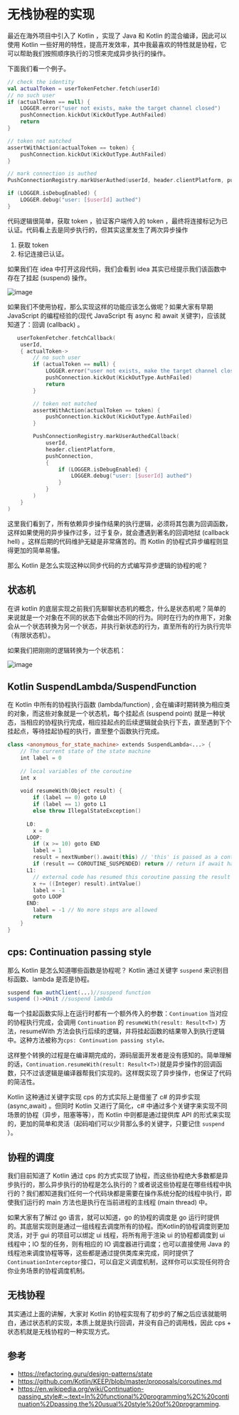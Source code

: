 # 无栈协程的实现

最近在海外项目中引入了 Kotlin ，实现了 Java 和 Kotlin 的混合编译，因此可以使用 Kotlin 一些好用的特性，提高开发效率，其中我最喜欢的特性就是协程，它可以帮助我们按照顺序执行的习惯来完成异步执行的操作。

下面我们看一个例子。

```kotlin
// check the identity
val actualToken = userTokenFetcher.fetch(userId)
// no such user
if (actualToken == null) {
    LOGGER.error("user not exists, make the target channel closed")
    pushConnection.kickOut(KickOutType.AuthFailed)
    return
}

// token not matched
assertWithAction(actualToken == token) {
    pushConnection.kickOut(KickOutType.AuthFailed)
}

// mark connection is authed
PushConnectionRegistry.markUserAuthed(userId, header.clientPlatform, pushConnection)

if (LOGGER.isDebugEnabled) {
    LOGGER.debug("user: [$userId] authed")
}
```

代码逻辑很简单，获取 token ，验证客户端传入的 token ，最终将连接标记为已认证。代码看上去是同步执行的，但其实这里发生了两次异步操作

1. 获取 token 
2. 标记连接已认证。

如果我们在 idea 中打开这段代码，我们会看到 idea 其实已经提示我们该函数中存在了挂起 (suspend) 操作。

![image](./asset/coroutine_1.PNG)

如果我们不使用协程，那么实现这样的功能应该怎么做呢？如果大家有早期 JavaScript 的编程经验的(现代 JavaScript 有 async 和 await 关键字)，应该就知道了：回调 (callback) 。

```kotlin
   userTokenFetcher.fetchCallback(
    userId, 
    { actualToken->
        // no such user
        if (actualToken == null) {
            LOGGER.error("user not exists, make the target channel closed")
            pushConnection.kickOut(KickOutType.AuthFailed)
            return
        }

        // token not matched
        assertWithAction(actualToken == token) {
            pushConnection.kickOut(KickOutType.AuthFailed)
        }

        PushConnectionRegistry.markUserAuthedCallback(
            userId, 
            header.clientPlatform, 
            pushConnection,
            {
                if (LOGGER.isDebugEnabled) {
                    LOGGER.debug("user: [$userId] authed")
                }
            }
        )
    }
)
```

这里我们看到了，所有依赖异步操作结果的执行逻辑，必须将其包裹为回调函数，这样如果使用的异步操作过多，过于复杂，就会遭遇到著名的回调地狱 (callback hell) 。这样后期的代码维护无疑是非常痛苦的。而 Kotlin 的协程式异步编程则显得更加的简单易懂。

那么 Kotlin 是怎么实现这种以同步代码的方式编写异步逻辑的协程的呢？

## 状态机

在讲 kotlin 的底层实现之前我们先聊聊状态机的概念，什么是状态机呢？简单的来说就是一个对象在不同的状态下会做出不同的行为。同时在行为的作用下，对象会从一个状态转换为另一个状态，并执行新状态的行为，直至所有的行为执行完毕（有限状态机）。

如果我们把刚刚的逻辑转换为一个状态机：

![image](./asset/coroutine_2.PNG)

## Kotlin SuspendLambda/SuspendFunction 

在 Kotlin 中所有的协程执行函数 (lambda/function) , 会在编译时期转换为相应类的对象，而这些对象就是一个状态机，每个挂起点 (suspend point) 就是一种状态，当相应的协程执行完成，相应挂起点的后续逻辑就会执行下去，直至遇到下个挂起点，等待挂起协程的执行，直至整个函数执行完成。

```kotlin
class <anonymous_for_state_machine> extends SuspendLambda<...> {
    // The current state of the state machine
    int label = 0
    
    // local variables of the coroutine
    int x
    
    void resumeWith(Object result) {
        if (label == 0) goto L0
        if (label == 1) goto L1
        else throw IllegalStateException()
        
      L0:
        x = 0
      LOOP:
        if (x >= 10) goto END
        label = 1
        result = nextNumber().await(this) // 'this' is passed as a continuation 
        if (result == COROUTINE_SUSPENDED) return // return if await had suspended execution
      L1:
        // external code has resumed this coroutine passing the result of .await()
        x += ((Integer) result).intValue()
        label = -1
        goto LOOP
      END:
        label = -1 // No more steps are allowed
        return 
    }          
}
```

## cps: Continuation passing style

那么 Kotlin 是怎么知道哪些函数是协程呢？ Kotlin 通过关键字 `suspend` 来识别目标函数、lambda 是否是协程。

```kotlin
suspend fun authClient(...)//suspend function
suspend ()->Unit //suspend lambda
```

每一个挂起函数实际上在运行时都有一个额外传入的参数：`Continuation` 当对应的协程执行完成，会调用 `Continuation` 的 `resumeWith(result: Result<T>)` 方法，resumeWith 方法会执行后续的逻辑，并将挂起函数的结果带入到执行逻辑中。这种方法被称为`cps: Continuation passing style。`

这样整个转换的过程是在编译期完成的，源码层面开发者是没有感知的。简单理解的话，`Continuation.resumeWith(result: Result<T>)`就是异步操作的回调函数，只不过该逻辑是编译器帮我们实现的。这样既实现了异步操作，也保证了代码的简洁性。

Kotlin 这种通过关键字实现 cps 的方式实际上是借鉴了 c# 的异步实现 (async,await) 。但同时 Kotlin 又进行了简化，c# 中通过多个关键字来实现不同场景的协程（异步，阻塞等等），而 Kotlin 中则都是通过提供库 API 的形式来实现的，更加的简单和灵活（起码咱们可以少背那么多的关键字，只要记住 `suspend` ）。

## 协程的调度

我们目前知道了 Kotlin 通过 cps 的方式实现了协程，而这些协程绝大多数都是异步执行的，那么异步执行的协程是怎么执行的？或者说这些协程是在哪些线程中执行的？我们都知道我们任何一个代码块都是需要在操作系统分配的线程中执行，即使我们运行的 main 方法也是执行在当前进程的主线程 (main thread) 中。

如果大家有了解过 go 语言，就可以知道，go 的协程的调度是 go 运行时提供的。其底层实现则是通过一组线程去调度所有的协程。而Kotlin的协程调度则更加灵活，对于 gui 的项目可以绑定 ui 线程，将所有用于渲染 ui 的协程都调度到 ui 线程中；IO 型的任务，则有相应的 IO 调度器进行调度；也可以直接使用 Java 的线程池来调度协程等等，这些都是通过提供类库来完成，同时提供了`ContinuationInterceptor`接口，可以自定义调度机制，这样你可以实现任何符合你业务场景的协程调度机制。

## 无栈协程

其实通过上面的讲解，大家对 Kotlin 的协程实现有了初步的了解之后应该就能明白，通过状态机的实现，本质上就是执行回调，并没有自己的调用栈，因此 cps + 状态机就是无栈协程的一种实现方式。

## 参考

- https://refactoring.guru/design-patterns/state
- https://github.com/Kotlin/KEEP/blob/master/proposals/coroutines.md
- https://en.wikipedia.org/wiki/Continuation-passing_style#:~:text=In%20functional%20programming%2C%20continuation%2Dpassing,the%20usual%20style%20of%20programming.